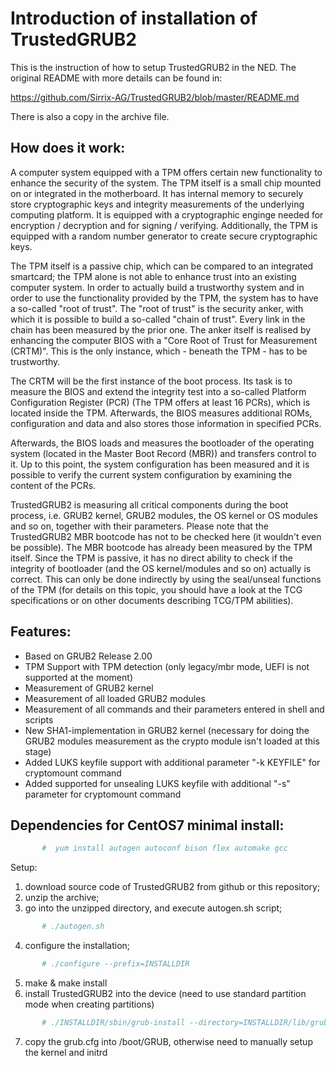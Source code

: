 # Introduction of installation of TrustedGRUB2

This is the instruction of how to setup TrustedGRUB2 in the NED. The original README with more details can be found in:

https://github.com/Sirrix-AG/TrustedGRUB2/blob/master/README.md

There is also a copy in the archive file. 

## How does it work:
A computer system equipped with a TPM offers certain new functionality to enhance the security of the system. The TPM itself is a small chip mounted on or integrated in the motherboard. It has internal memory to securely store cryptographic keys and integrity measurements of the underlying computing platform. It is equipped with a cryptographic enginge needed for encryption / decryption and for signing / verifying. Additionally, the TPM is equipped with a random number generator to create secure cryptographic keys.

The TPM itself is a passive chip, which can be compared to an integrated smartcard; the TPM alone is not able to enhance trust into an existing computer system. In order to actually build a trustworthy system and in order to use the functionality provided by the TPM, the system has to have a so-called "root of trust". The "root of trust" is the security anker, with which it is possible to build a so-called "chain of trust". Every link in the chain has been measured by the prior one. The anker itself is realised by enhancing the computer BIOS with a "Core Root of Trust for Measurement (CRTM)". This is the only instance, which - beneath the TPM - has to be trustworthy.

The CRTM will be the first instance of the boot process. Its task is to measure the BIOS and extend the integrity test into a so-called Platform Configuration Register (PCR) (The TPM offers at least 16 PCRs), which is located inside the TPM. Afterwards, the BIOS measures additional ROMs, configuration and data and also stores those information in specified PCRs.

Afterwards, the BIOS loads and measures the bootloader of the operating system (located in the Master Boot Record (MBR)) and transfers control to it. Up to this point, the system configuration has been measured and it is possible to verify the current system configuration by examining the content of the PCRs.

TrustedGRUB2 is measuring all critical components during the boot process, i.e. GRUB2 kernel, GRUB2 modules, the OS kernel or OS modules and so on, together with their parameters. Please note that the TrustedGRUB2 MBR bootcode has not to be checked here (it wouldn't even be possible). The MBR bootcode has already been measured by the TPM itself. Since the TPM is passive, it has no direct ability to check if the integrity of bootloader (and the OS kernel/modules and so on) actually is correct. This can only be done indirectly by using the seal/unseal functions of the TPM (for details on this topic, you should have a look at the TCG specifications or on other documents describing TCG/TPM abilities).


## Features:
- Based on GRUB2 Release 2.00
- TPM Support with TPM detection (only legacy/mbr mode, UEFI is not supported at the moment)
- Measurement of GRUB2 kernel
- Measurement of all loaded GRUB2 modules
- Measurement of all commands and their parameters entered in shell and scripts
- New SHA1-implementation in GRUB2 kernel (necessary for doing the GRUB2 modules measurement as the crypto module isn't loaded at this stage)
- Added LUKS keyfile support with additional parameter "-k KEYFILE" for cryptomount command
- Added supported for unsealing LUKS keyfile with additional "-s" parameter for cryptomount command


## Dependencies for CentOS7 minimal install:
```bash
	   #  yum install autogen autoconf bison flex automake gcc
```

Setup:

1. download source code of TrustedGRUB2 from github or this repository;
2. unzip the archive; 
3. go into the unzipped directory, and execute autogen.sh script;
```bash
	   # ./autogen.sh
```
4. configure the installation;
```bash
	   # ./configure --prefix=INSTALLDIR
```
5. make & make install 
6. install TrustedGRUB2 into the device (need to use standard partition mode when creating partitions)
```bash
   	   # ./INSTALLDIR/sbin/grub-install --directory=INSTALLDIR/lib/grub/i386-pc /dev/sda
```
7. copy the grub.cfg into /boot/GRUB, otherwise need to manually setup the kernel and initrd
